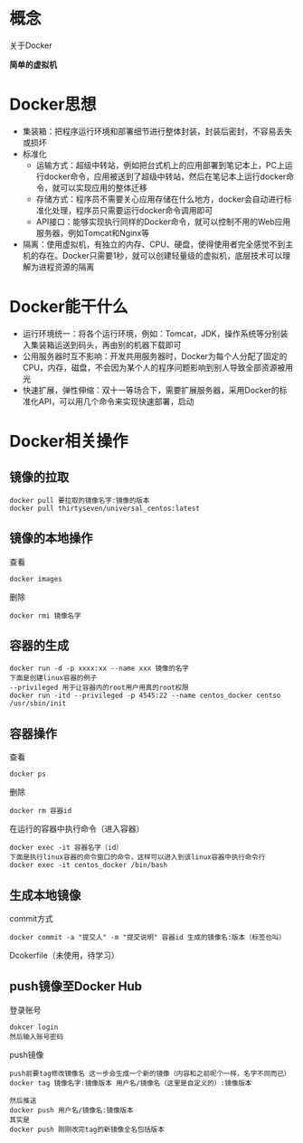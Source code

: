 # 概念

关于Docker

**简单的虚拟机**

# Docker思想

- 集装箱：把程序运行环境和部署细节进行整体封装，封装后密封，不容易丢失或损坏
- 标准化
  - 运输方式：超级中转站，例如把台式机上的应用部署到笔记本上，PC上运行docker命令，应用被送到了超级中转站，然后在笔记本上运行docker命令，就可以实现应用的整体迁移
  - 存储方式：程序员不需要关心应用存储在什么地方，docker会自动进行标准化处理，程序员只需要运行docker命令调用即可
  - API接口：能够实现执行同样的Docker命令，就可以控制不用的Web应用服务器，例如Tomcat和Nginx等
- 隔离：使用虚拟机，有独立的内存、CPU、硬盘，使得使用者完全感觉不到主机的存在。Docker只需要1秒，就可以创建轻量级的虚拟机，底层技术可以理解为进程资源的隔离

# Docker能干什么

- 运行环境统一：将各个运行环境，例如：Tomcat，JDK，操作系统等分别装入集装箱运送到码头，再由别的机器下载即可
- 公用服务器时互不影响：开发共用服务器时，Docker为每个人分配了固定的CPU，内存，磁盘，不会因为某个人的程序问题影响到别人导致全部资源被用光
- 快速扩展，弹性伸缩：双十一等场合下，需要扩展服务器，采用Docker的标准化API，可以用几个命令来实现快速部署，启动

# Docker相关操作

## 镜像的拉取

```
docker pull 要拉取的镜像名字:镜像的版本
docker pull thirtyseven/universal_centos:latest
```

## 镜像的本地操作

查看

```
docker images
```

删除

```
docker rmi 镜像名字
```

## 容器的生成

```
docker run -d -p xxxx:xx --name xxx 镜像的名字 
下面是创建linux容器的例子
--privileged 用于让容器内的root用户用真的root权限
docker run -itd --privileged -p 4545:22 --name centos_docker centso /usr/sbin/init
```

## 容器操作

查看

```
docker ps
```

删除

```
docker rm 容器id
```

在运行的容器中执行命令（进入容器）

```
docker exec -it 容器名字（id）
下面是执行linux容器的命令窗口的命令，这样可以进入到该linux容器中执行命令行
docker exec -it centos_docker /bin/bash
```

## 生成本地镜像

commit方式

```
docker commit -a "提交人" -m "提交说明" 容器id 生成的镜像名:版本（标签也叫）
```

Dcokerfile（未使用，待学习）

## push镜像至Docker Hub

登录账号

```
dokcer login
然后输入账号密码
```

push镜像

```
push前要tag修改镜像名 这一步会生成一个新的镜像（内容和之前呢个一样，名字不同而已）
docker tag 镜像名字:镜像版本 用户名/镜像名（这里是自定义的）:镜像版本

然后推送
docker push 用户名/镜像名:镜像版本
其实是
docker push 刚刚改完tag的新镜像全名包括版本
```

